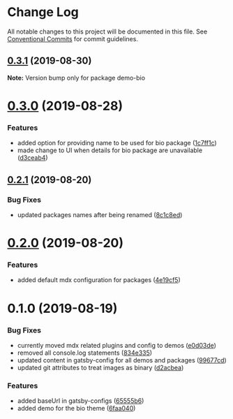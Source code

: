 # Change Log

All notable changes to this project will be documented in this file.
See [Conventional Commits](https://conventionalcommits.org) for commit guidelines.

## [0.3.1](https://github.com/sonapraneeth-a/sonapraneeth-gatsby-themes/compare/demo-bio@0.3.0...demo-bio@0.3.1) (2019-08-30)

**Note:** Version bump only for package demo-bio

# [0.3.0](https://github.com/sonapraneeth-a/sonapraneeth-gatsby-themes/compare/demo-bio@0.2.1...demo-bio@0.3.0) (2019-08-28)

### Features

- added option for providing name to be used for bio package ([1c7ff1c](https://github.com/sonapraneeth-a/sonapraneeth-gatsby-themes/commit/1c7ff1c))
- made change to UI when details for bio package are unavailable ([d3ceab4](https://github.com/sonapraneeth-a/sonapraneeth-gatsby-themes/commit/d3ceab4))

## [0.2.1](https://github.com/sonapraneeth-a/sonapraneeth-gatsby-themes/compare/demo-bio@0.2.0...demo-bio@0.2.1) (2019-08-20)

### Bug Fixes

- updated packages names after being renamed ([8c1c8ed](https://github.com/sonapraneeth-a/sonapraneeth-gatsby-themes/commit/8c1c8ed))

# [0.2.0](https://github.com/sonapraneeth-a/sonapraneeth-gatsby-themes/compare/demo-bio@0.1.0...demo-bio@0.2.0) (2019-08-20)

### Features

- added default mdx configuration for packages ([4e19cf5](https://github.com/sonapraneeth-a/sonapraneeth-gatsby-themes/commit/4e19cf5))

# 0.1.0 (2019-08-19)

### Bug Fixes

- currently moved mdx related plugins and config to demos ([e0d03de](https://github.com/sonapraneeth-a/sonapraneeth-gatsby-themes/commit/e0d03de))
- removed all console.log statements ([834e335](https://github.com/sonapraneeth-a/sonapraneeth-gatsby-themes/commit/834e335))
- updated content in gatsby-config for all demos and packages ([99677cd](https://github.com/sonapraneeth-a/sonapraneeth-gatsby-themes/commit/99677cd))
- updated git attributes to treat images as binary ([d2acbea](https://github.com/sonapraneeth-a/sonapraneeth-gatsby-themes/commit/d2acbea))

### Features

- added baseUrl in gatsby-configs ([65555b6](https://github.com/sonapraneeth-a/sonapraneeth-gatsby-themes/commit/65555b6))
- added demo for the bio theme ([6faa040](https://github.com/sonapraneeth-a/sonapraneeth-gatsby-themes/commit/6faa040))

